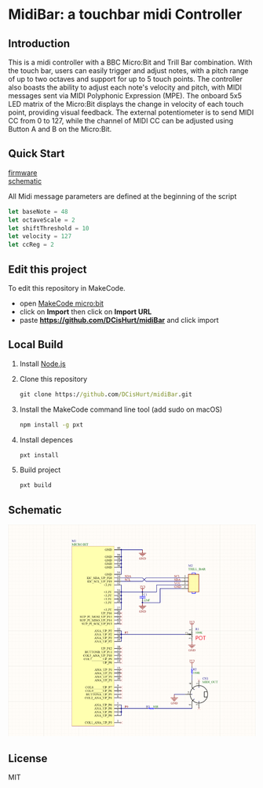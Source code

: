 # MidiBar: a touchbar midi Controller

## Introduction

This is a midi controller with a BBC Micro:Bit and Trill Bar combination. With the touch bar, users can easily trigger and adjust notes, with a pitch range of up to two octaves and support for up to 5 touch points. The controller also boasts the ability to adjust each note's velocity and pitch, with MIDI messages sent via MIDI Polyphonic Expression (MPE). The onboard 5x5 LED matrix of the Micro:Bit displays the change in velocity of each touch point, providing visual feedback. The external potentiometer is to send MIDI CC from 0 to 127, while the channel of MIDI CC can be adjusted using Button A and B on the Micro:Bit.

## Quick Start

[firmware](built/binary.hex)</br>
[schematic](doc/Schematic.png)</br>

All Midi message parameters are defined at the beginning of the script

```ts
let baseNote = 48
let octaveScale = 2
let shiftThreshold = 10
let velocity = 127
let ccReg = 2
```

## Edit this project

To edit this repository in MakeCode.

* open [MakeCode micro:bit](https://makecode.microbit.org/)
* click on **Import** then click on **Import URL**
* paste **<https://github.com/DCisHurt/midiBar>** and click import

## Local Build

1. Install [Node.js](https://nodejs.org/en/download)

2. Clone this repository

    ```cmd
    git clone https://github.com/DCisHurt/midiBar.git
    ```

3. Install the MakeCode command line tool (add sudo on macOS)

    ```cmd
    npm install -g pxt
    ```

4. Install depences

    ```cmd
    pxt install
    ```

5. Build project

    ```cmd
    pxt build
    ```

## Schematic

![alt text](doc/Schematic.png)

## License

MIT
